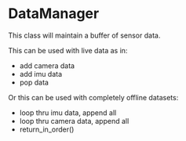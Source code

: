 # DataManager

This class will maintain a buffer of sensor data.

This can be used with live data as in:
* add camera data
* add imu data
* pop data

Or this can be used with completely offline datasets:
* loop thru imu data, append all
* loop thru camera data, append all
* return_in_order()
